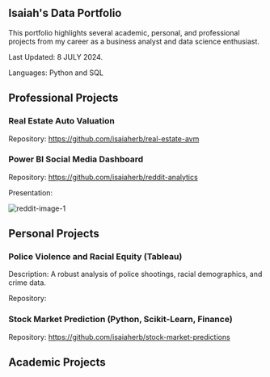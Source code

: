 ## Isaiah's Data Portfolio
This portfolio highlights several academic, personal, and professional projects from my career as a business analyst and data science enthusiast. 

Last Updated: 8 JULY 2024.

Languages: Python and SQL

## Professional Projects
### Real Estate Auto Valuation
Repository: https://github.com/isaiaherb/real-estate-avm

### Power BI Social Media Dashboard
Repository: https://github.com/isaiaherb/reddit-analytics

Presentation: 

![reddit-image-1](https://github.com/isaiaherb/reddit-analytics/blob/main/images/Screenshot%202024-06-05%20104407.png?raw=true)

## Personal Projects
### Police Violence and Racial Equity (Tableau)
Description: A robust analysis of police shootings, racial demographics, and crime data. 

Repository:
### Stock Market Prediction (Python, Scikit-Learn, Finance)

Repository: https://github.com/isaiaherb/stock-market-predictions
## Academic Projects

